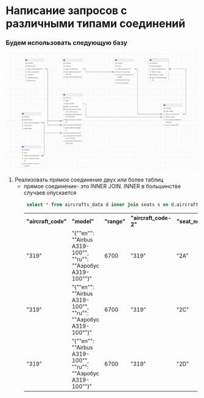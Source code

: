 # Написание запросов с различными типами соединений
### Будем использовать следующую базу
![БД_Demo](/img/Screenshot_2.png "БД")
1. Реализовать прямое соединение двух или более таблиц
   - прямое соединение- это INNER JOIN. INNER в большинстве случаев опускается
     ```sql
      select * from aircrafts_data d inner join seats s on d.aircraft_code = s.aircraft_code limit 3
     ```
     <table>
        <tr>
    <th> "aircraft_code"</th>	<th>"model"</th>	<th>"range"</th>	<th>"aircraft_code-2"</th>	<th>"seat_no"</th>	<th>"fare_conditions"</th>
        </tr>
        <tr><td>"319"</td>	<td>"{""en"": ""Airbus A319-100"", ""ru"": ""Аэробус A319-100""}"</td>	<td>6700</td>	<td>"319"</td>	<td>"2A"</td>	<td>"Business"</td></tr>
        <tr><td>"319"</td>	<td>"{""en"": ""Airbus A319-100"", ""ru"": ""Аэробус A319-100""}"</td>	<td>6700</td>	<td>"319"</td>	<td>"2C"</td>	<td>"Business"</td></tr>
         <tr><td>"319"</td>	<td>"{""en"": ""Airbus A319-100"", ""ru"": ""Аэробус A319-100""}"</td>	<td>6700</td>	<td>"319"</td>	<td>"2D"</td>	<td>"Business"</td></tr>
    </table>    
